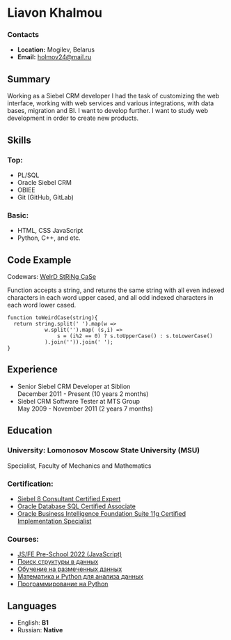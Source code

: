 # **Liavon Khalmou**

### **Contacts**

- **Location:** Mogilev, Belarus
- **Email:** <holmov24@mail.ru>


## **Summary**

Working as a Siebel CRM developer I had the task of customizing the web interface, working with web services and various integrations, with data bases, migration and BI. I want to develop further. I want to study web development in order to create new products.

## **Skills**

### **Top:**

- PL/SQL
- Oracle Siebel CRM
- OBIEE
- Git (GitHub, GitLab)

### **Basic:**

- HTML, CSS JavaScript
- Python, C++, and etc.

## **Code Example**

Codewars: [WeIrD StRiNg CaSe](https://www.codewars.com/kata/52b757663a95b11b3d00062d)

Function accepts a string, and returns the same string with all even indexed characters in each word upper cased, and all odd indexed characters in each word lower cased. 

```
function toWeirdCase(string){
  return string.split(' ').map(w => 
            w.split('').map( (s,i) => 
                s = (i%2 == 0) ? s.toUpperCase() : s.toLowerCase()
            ).join('')).join(' ');
}
```

## **Experience**

 - Senior Siebel CRM Developer at Siblion\
December 2011 - Present (10 years 2 months)
 - Siebel CRM Software Tester at MTS Group\
May 2009 - November 2011 (2 years 7 months)

## **Education** 

### **University:** Lomonosov Moscow State University (MSU) 

Specialist, Faculty of Mechanics and Mathematics

### **Certification:**

 - [Siebel 8 Consultant Certified Expert](https://www.credly.com/badges/2ea81140-6eff-41d5-a288-59131c97d6e8)
 - [Oracle Database SQL Certified Associate](https://www.youracclaim.com/badges/ff263484-f136-4f1c-9e38-548999f67bf8)
 - [Oracle Business Intelligence Foundation Suite 11g Certified Implementation Specialist](https://www.credly.com/badges/58a9f7c4-398e-4762-be7a-7e415395e121)

### **Courses:**

 - [JS/FE Pre-School 2022 (JavaScript)](https://app.rs.school/certificate/idc45fb0)
 - [Поиск структуры в данных](https://www.coursera.org/account/accomplishments/verify/ET2UFKYJLVRV)
 - [Обучение на размеченных данных](https://www.coursera.org/account/accomplishments/verify/N8BBJVTU3BKV)
 - [Математика и Python для анализа данных](https://www.coursera.org/account/accomplishments/verify/UL47D6K2MK5U)
 - [Программирование на Python](https://stepik.org/certificate/c1be12f592cbeb139bdf011ee9c4e5ce9ab14e83.pdf)

## **Languages**

 - English: **B1** 
 - Russian: **Native**


